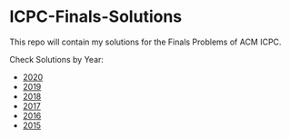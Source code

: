 # ICPC-Finals-Solutions

This repo will contain my solutions for the Finals Problems of ACM ICPC. 

Check Solutions by Year:
<ul>
  <li> <a href="https://github.com/Veershah26/ICPC-Finals-Solutions/2020">2020</a></li>
  <li> <a href="https://github.com/Veershah26/ICPC-Finals-Solutions/2019">2019</a></li>
  <li> <a href="https://github.com/Veershah26/ICPC-Finals-Solutions/2018">2018</a></li>
  <li> <a href="https://github.com/Veershah26/ICPC-Finals-Solutions/2017">2017</a></li>
  <li> <a href="https://github.com/Veershah26/ICPC-Finals-Solutions/2016">2016</a></li>
  <li> <a href="https://github.com/Veershah26/ICPC-Finals-Solutions/2015">2015</a></li>
</ul>
